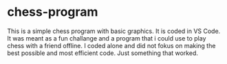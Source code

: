 # chess-program
This is a simple chess program with basic graphics.
It is coded in VS Code.
It was meant as a fun challange and a program that i could use to play chess with a friend offline.
I coded alone and did not fokus on making the best possible and most efficient code. Just something that worked.
